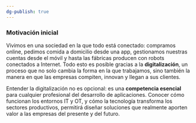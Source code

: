 ```yaml
---
dg-publish: true
---
```




### Motivación inicial

Vivimos en una sociedad en la que todo está conectado: compramos online, pedimos comida a domicilio desde una app, gestionamos nuestras cuentas desde el móvil y hasta las fábricas producen con robots conectados a Internet. Todo esto es posible gracias a la **digitalización**, un proceso que no solo cambia la forma en la que trabajamos, sino también la manera en que las empresas compiten, innovan y llegan a sus clientes.

Entender la digitalización no es opcional: es una **competencia esencial** para cualquier profesional del desarrollo de aplicaciones. Conocer cómo funcionan los entornos IT y OT, y cómo la tecnología transforma los sectores productivos, permitirá diseñar soluciones que realmente aporten valor a las empresas del presente y del futuro.

<figure><img src="https://1546971301-files.gitbook.io/~/files/v0/b/gitbook-x-prod.appspot.com/o/spaces%2FBe1m9Demqmz1k7sqs3YB%2Fuploads%2FDlqZrJoNv7qrU9tPxZWu%2Fimage.png?alt=media&#x26;token=8277abb2-ce12-444c-8d81-9bb7c8f23796" alt=""><figcaption></figcaption></figure>
